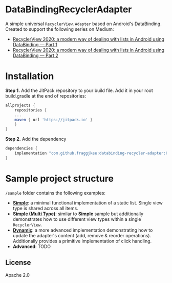 # DataBindingRecyclerAdapter
A simple universal `RecyclerView.Adapter` based on Android's DataBinding. Created to support the following series on Medium:
- [RecyclerView 2020: a modern way of dealing with lists in Android using DataBinding — Part 1](https://medium.com/@fraggjkee/recyclerview-2020-a-modern-way-of-dealing-with-lists-in-android-using-databinding-d97abf5fb55f)
- [RecyclerView 2020: a modern way of dealing with lists in Android using DataBinding — Part 2](https://medium.com/@fraggjkee/recyclerview-2020-a-modern-way-of-dealing-with-lists-in-android-using-databinding-part-2-df69f0a741f8)

# Installation
**Step 1.** Add the JitPack repository to your build file. Add it in your root build.gradle at the end of repositories:
```gradle
allprojects {
    repositories {
	...
	maven { url 'https://jitpack.io' }
    }
}
```
**Step 2.** Add the dependency
```gradle
dependencies {
    implementation "com.github.fraggjkee:databinding-recycler-adapter:0.2"
}
```

# Sample project structure
`/sample` folder contains the following examples:
- **[Simple](https://github.com/fraggjkee/databinding-recycler-adapter/tree/master/sample/src/main/java/com/fraggjkee/databindingadapter/simple)**: a minimal functional implementation of a static list. Single view type is shared across all items.
- **[Simple (Multi Type)](https://github.com/fraggjkee/databinding-recycler-adapter/tree/master/sample/src/main/java/com/fraggjkee/databindingadapter/simple_multitype)**: similar to **Simple** sample but additionally demonstrates how to use different view types within a single `RecyclerView`.
- **[Dynamic](https://github.com/fraggjkee/databinding-recycler-adapter/tree/master/sample/src/main/java/com/fraggjkee/databindingadapter/dynamic)**: a more advanced implementation demonstrating how to update the adapter's content (add, remove & reorder operations). Additionally provides a primitive implementation of click handling.
- **Advanced**: TODO

License
----
Apache 2.0
